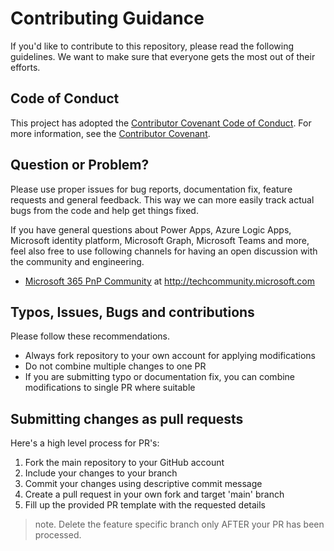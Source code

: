 # Contributing Guidance

If you'd like to contribute to this repository, please read the following guidelines. We want to make sure that everyone gets the most out of their efforts. 

## Code of Conduct

This project has adopted the [Contributor Covenant Code of Conduct](https://github.com/YannickRe/spfx-sp-image-display/blob/main/CODE_OF_CONDUCT.md).
For more information, see the [Contributor Covenant](https://www.contributor-covenant.org/). 

## Question or Problem?

Please use proper issues for bug reports, documentation fix, feature requests and general feedback. This way we can more easily track actual bugs from the code and help get things fixed. 

If you have general questions about Power Apps, Azure Logic Apps, Microsoft identity platform, Microsoft Graph, Microsoft Teams and more, feel also free to use following channels for having an open discussion with the community and engineering. 

* [Microsoft 365 PnP Community](https://techcommunity.microsoft.com/t5/microsoft-365-pnp-blog/bg-p/Microsoft365PnPBlog) at http://techcommunity.microsoft.com

## Typos, Issues, Bugs and contributions

Please follow these recommendations.

* Always fork repository to your own account for applying modifications
* Do not combine multiple changes to one PR
* If you are submitting typo or documentation fix, you can combine modifications to single PR where suitable

## Submitting changes as pull requests

Here's a high level process for PR's:

1. Fork the main repository to your GitHub account
2. Include your changes to your branch
3. Commit your changes using descriptive commit message
4. Create a pull request in your own fork and target 'main' branch
5. Fill up the provided PR template with the requested details

> note. Delete the feature specific branch only AFTER your PR has been processed.
